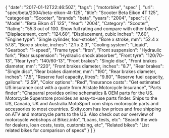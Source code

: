 {
    "date": "2017-01-12T22:46:50Z",
    "tags": [
        "motorbike",
        "spec"
    ],
    "url": "spec\/beta\/2004\/beta-eikon-4t-125",
    "title": "Scooter Beta Eikon 4T 125",
    "categories": "Scooter",
    "brands": "beta",
    "years": "2004",
    "spec": [
        {
            "Model": "Beta Eikon 4T 125",
            "Year": "2004",
            "Category": "Scooter",
            "Rating": "55.3 out of 100. Show full rating and compare with other bikes",
            "Displacement, ccm": "124.60",
            "Displacement, cubic inches": "7.60",
            "Engine type": "Single cylinder, four-stroke",
            "Bore x stroke, mm": "52.4 x 57.8",
            "Bore x stroke, inches": "2.1 x 2.3",
            "Cooling system": "Liquid",
            "Gearbox": "1-speed",
            "Frame type": "Iron",
            "Front suspension": "Hydraulic fork",
            "Rear suspension": "Hydraulic shock absorber",
            "Front tyre": "120\/70-13",
            "Rear tyre": "140\/60-13",
            "Front brakes": "Single disc",
            "Front brakes diameter, mm": "220",
            "Front brakes diameter, inches": "8.7",
            "Rear brakes": "Single disc",
            "Rear brakes diameter, mm": "190",
            "Rear brakes diameter, inches": "7.5",
            "Reserve fuel capacity, litres": "9.80",
            "Reserve fuel capacity, gallons": "2.59",
            "Color options": "Red",
            "Insurance costs": "Get estimated US insurance cost with a quote from Allstate Motorcycle Insurance",
            "Parts finder": "Chaparral provides online schematics & OEM parts for the US.   Motorcycle Superstore provides an easy-to-use parts finder. Ships to the US, Canada, UK and Australia.MotoSport.com ships motorcycle parts and accessories to most countries.    Sixity.com has low prices and free shipping on ATV and motorcycle parts to the US. Also check out our overview of motorcycle webshops at Bikez.info",
            "Loans, tests, etc": "Search the web for dealers, loan costs, tests, customizing, etc",
            "Related bikes": "List related bikes for comparison of specs"
        }
    ]
}